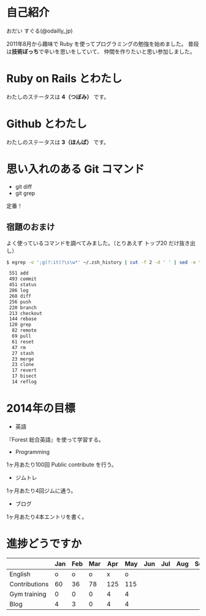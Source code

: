 # 自己紹介
おだい すぐる(@odailly_jp)

2011年8月から趣味で Ruby を使ってプログラミングの勉強を始めました。
普段は**技術ぼっち**で辛いを思いをしていて、
仲間を作りたいと思い参加しました。

# Ruby on Rails とわたし
わたしのステータスは **4（つぼみ）** です。

# Github とわたし
わたしのステータスは **3（ほんば）** です。  

# 思い入れのある Git コマンド
* git diff
* git grep

定番！

## 宿題のおまけ
よく使っているコマンドを調べてみました。（とりあえず トップ20 だけ抜き出し）
```sh
$ egrep -o ';g(?:it)?\s\w*' ~/.zsh_history | cut -f 2 -d ' ' | sed -e "s/^co$/checkout/" -e "s/^st$/status/" -e "s/^lg/log/" | sort | uniq -c | sort -r

 551 add
 493 commit
 451 status
 286 log
 268 diff
 256 push
 220 branch
 213 checkout
 144 rebase
 120 grep
  82 remote
  69 pull
  61 reset
  47 rm
  27 stash
  23 merge
  23 clone
  17 revert
  17 bisect
  14 reflog
```


# 2014年の目標
- 英語

『Forest 総合英語』を使って学習する。

- Programming

1ヶ月あたり100回 Public contribute を行う。

- ジムトレ

1ヶ月あたり4回ジムに通う。

- ブログ

1ヶ月あたり4本エントリを書く。

# 進捗どうですか
|               | Jan | Feb | Mar | Apr | May | Jun | Jul | Aug | Sep | Oct | Nov | Dec |
|:--------------|-----|-----|-----|-----|-----|-----|-----|-----|-----|-----|-----|----:|
| English       |  o  |  o  |  o  |  x  |  o  |     |     |     |     |     |     |     |
| Contributions |  60 |  36 |  78 | 125 | 115 |     |     |     |     |     |     |     |
| Gym training  |   0 |   0 |   0 |   4 |   4 |     |     |     |     |     |     |     |
| Blog          |   4 |   3 |   0 |   4 |   4 |     |     |     |     |     |     |     |

